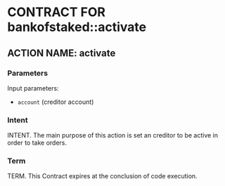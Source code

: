 # CONTRACT FOR bankofstaked::activate

## ACTION NAME: activate

### Parameters
Input parameters:

* `account` (creditor account)

### Intent
INTENT. The main purpose of this action is set an creditor to be active in order to take orders.

### Term
TERM. This Contract expires at the conclusion of code execution.

